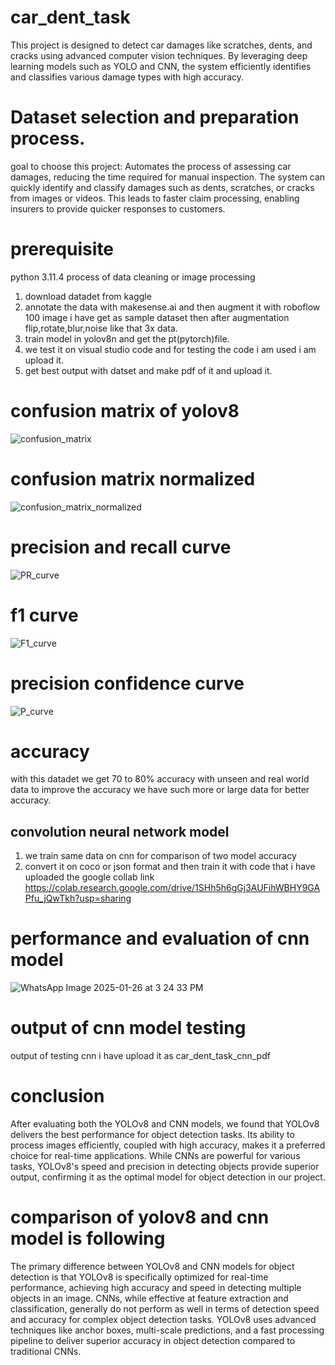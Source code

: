 # car_dent_task
This project is designed to detect car damages like scratches, dents, and cracks using advanced computer vision techniques. By leveraging deep learning models such as YOLO and CNN, the system efficiently identifies and classifies various damage types with high accuracy.
 # Dataset selection and preparation process.
 goal to choose this project: Automates the process of assessing car damages, reducing the time required for manual inspection. The system can quickly identify and classify damages such as dents, scratches, or cracks from images or videos.
This leads to faster claim processing, enabling insurers to provide quicker responses to customers.
# prerequisite
python 3.11.4
process of data cleaning or image processing 
1. download datadet from kaggle
2. annotate the data with makesense.ai and then augment it with roboflow 100 image i have get as sample dataset then after augmentation flip,rotate,blur,noise like that 3x data.
3. train model in yolov8n and get the pt(pytorch)file.
4. we test it on visual studio code and for testing the code i am used i am upload it.
5. get best output with datset and make pdf of it and upload it.
# confusion matrix of yolov8
![confusion_matrix](https://github.com/user-attachments/assets/e94d8004-d240-447d-b52f-2509e004da21)
# confusion matrix normalized
![confusion_matrix_normalized](https://github.com/user-attachments/assets/3819de9e-07b4-4495-905d-071e7fbf5e23)
# precision and recall curve
![PR_curve](https://github.com/user-attachments/assets/6cacb315-2453-4098-add0-0d2749a37cb2)
# f1 curve 
![F1_curve](https://github.com/user-attachments/assets/a9df9c6e-4107-4803-853f-bdc60a698c3d)
# precision confidence curve
![P_curve](https://github.com/user-attachments/assets/5f31f725-9577-41b8-920b-9f8791b85f40)
# accuracy
with this datadet we get 70 to 80% accuracy with unseen and real world data to improve the accuracy we have such more or large data for better accuracy.
## convolution neural network model 
1. we train same data on cnn for comparison of two model accuracy
2. convert it on coco or json format and then train it with code that i have uploaded the google collab link https://colab.research.google.com/drive/1SHh5h6gGj3AUFihWBHY9GAPfu_jQwTkh?usp=sharing
# performance and evaluation of cnn model 
![WhatsApp Image 2025-01-26 at 3 24 33 PM](https://github.com/user-attachments/assets/1c7e21f0-00bf-40a2-b7ee-e88b378f63d0)
# output of cnn model testing
output of testing cnn i have upload it as car_dent_task_cnn_pdf
# conclusion 
After evaluating both the YOLOv8 and CNN models, we found that YOLOv8 delivers the best performance for object detection tasks. Its ability to process images efficiently, coupled with high accuracy, makes it a preferred choice for real-time applications. While CNNs are powerful for various tasks, YOLOv8's speed and precision in detecting objects provide superior output, confirming it as the optimal model for object detection in our project.
# comparison of yolov8 and cnn model is following
The primary difference between YOLOv8 and CNN models for object detection is that YOLOv8 is specifically optimized for real-time performance, achieving high accuracy and speed in detecting multiple objects in an image. CNNs, while effective at feature extraction and classification, generally do not perform as well in terms of detection speed and accuracy for complex object detection tasks. YOLOv8 uses advanced techniques like anchor boxes, multi-scale predictions, and a fast processing pipeline to deliver superior accuracy in object detection compared to traditional CNNs.






